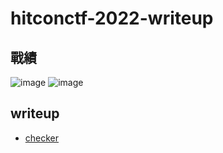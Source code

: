 # hitconctf-2022-writeup
## 戰績
![image](https://user-images.githubusercontent.com/57281249/204162751-27c34090-7cab-418d-a0ec-0379f0e99436.png)
![image](https://user-images.githubusercontent.com/57281249/204162537-eb1eceec-010c-4b65-b228-5b43ec9535bb.png)

## writeup
- [checker](checker)

